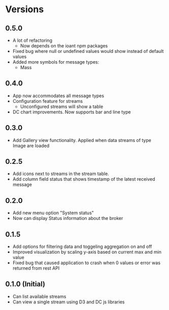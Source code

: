 # Versions

## 0.5.0
- A lot of refactoring
    - Now depends on the ioant npm packages
- Fixed bug where null or undefined values would show instead of default values
- Added more symbols for message types:
    - Mass  

## 0.4.0
- App now accommodates all message types
- Configuration feature for streams
    - Unconfigured streams will show a table
- DC chart improvements. Now supports bar and line type

## 0.3.0
- Add Gallery view functionality. Applied when data streams of type Image are loaded

## 0.2.5
- Add icons next to streams in the stream table.
- Add column field status that shows timestamp of the latest received message

## 0.2.0
- Add new menu option "System status"
- Now can display Status information about the broker


## 0.1.5
- Add options for filtering data and toggeling aggregation on and off
- Improved visualization by scaling y-axis based on current max and min value
- Fixed bug that caused application to crash when 0 values or error was returned from rest API

## 0.1.0 (Initial)
- Can list available streams
- Can view a single stream using D3 and DC js libraries
